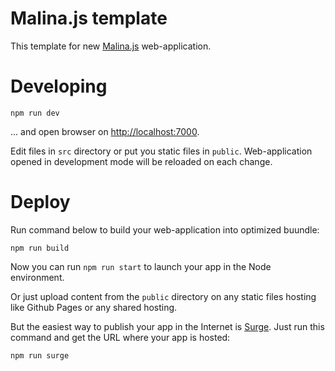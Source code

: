 # Malina.js template

This template for new [Malina.js](https://malinajs.github.io) web-application.

# Developing

```
npm run dev
```

... and open browser on [http://localhost:7000]().

Edit files in `src` directory or put you static files in `public`. Web-application opened in development mode will be reloaded on each change.

# Deploy

Run command below to build your web-application into optimized buundle:

```
npm run build
```

Now you can run `npm run start` to launch your app in the Node environment.

Or just upload content from the `public` directory on any static files hosting like Github Pages or any shared hosting.

But the easiest way to publish your app in the Internet is [Surge](https://surge.sh/). Just run this command and get the URL where your app is hosted:

```
npm run surge
```
